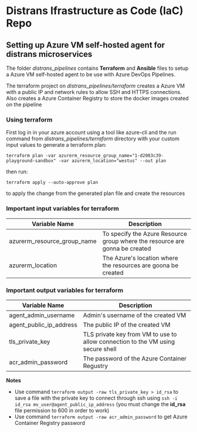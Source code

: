 # Distrans Ifrastructure as Code (IaC) Repo
## **Setting up Azure VM self-hosted agent for distrans microservices**

The folder *distrans_pipelines* contains **Terraform** and **Ansible** files to setup a Azure VM self-hosted agent to be use with Azure DevOps Pipelines.

The terraform project on *distrans_pipelines/terraform* creates a Azure VM with a public IP and network rules to allow SSH and HTTPS connections. Also creates a Azure Container Registry to store the docker images created on the pipeline

### **Using terraform**

First log in in your azure account using a tool like azure-cli and the run command from *distrans_pipelines/terraform* directory with your custom input values to generate a terraform plan:

`terraform plan -var azurerm_resource_group_name="1-d2083c39-playground-sandbox" -var azurerm_location="westus" --out plan`

then run:

`terraform apply --auto-approve plan`

to apply the change from the generated plan file and create the resources

### **Important input variables for terraform**
|Variable Name|Description|
|-------------|-----------|
|azurerm_resource_group_name| To specify the Azure Resource group where the resource are gonna be created|
|azurerm_location| The Azure's location where the resources are goona be created|

### **Important output variables for terraform**
|Variable Name|Description|
|-------------|-----------|
|agent_admin_username| Admin's username of the created VM|
|agent_public_ip_address| The public IP of the created VM|
|tls_private_key| TLS private key from VM to use to allow connection to the VM using secure shell|
|acr_admin_password| The password of the Azure Container Regustry|

**Notes** 
* Use command `terraform output -raw tls_private_key > id_rsa` to save a file with the private key to connect through ssh using `ssh -i id_rsa mv_user@agent_public_ip_address` (you must change the **id_rsa** file permission to 600 in order to work)
* Use command `terraform output -raw acr_admin_password` to get Azure Container Registry password